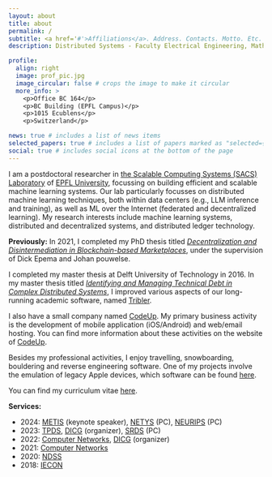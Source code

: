 ```yaml
---
layout: about
title: about
permalink: /
subtitle: <a href='#'>Affiliations</a>. Address. Contacts. Motto. Etc.
description: Distributed Systems - Faculty Electrical Engineering, Mathematics and Computer Science - Delft University of Technology

profile:
  align: right
  image: prof_pic.jpg
  image_circular: false # crops the image to make it circular
  more_info: >
    <p>Office BC 164</p>
    <p>BC Building (EPFL Campus)</p>
    <p>1015 Ecublens</p>
    <p>Switzerland</p>

news: true # includes a list of news items
selected_papers: true # includes a list of papers marked as "selected={true}"
social: true # includes social icons at the bottom of the page
---
```


I am a postdoctoral researcher in [the Scalable Computing Systems (SACS) Laboratory](https://www.epfl.ch/labs/sacs/) of [EPFL University](https://epfl.ch), focussing on building efficient and scalable machine learning systems.
Our lab particularly focusses on distributed machine learning techniques, both within data centers (e.g., LLM inference and training), as well as ML over the Internet (federated and decentralized learning).
My research interests include machine learning systems, distributed and decentralized systems, and distributed ledger technology.

**Previously:**
In 2021, I completed my PhD thesis titled [_Decentralization and Disintermediation in Blockchain-based Marketplaces_](https://repository.tudelft.nl/islandora/object/uuid:a4f750b6-5ac5-4709-80c5-71eb71ac7b35), under the supervision of Dick Epema and Johan pouwelse.

I completed my master thesis at Delft University of Technology in 2016. In my master thesis titled [_Identifying and Managing Technical Debt in Complex Distributed Systems_](https://repository.tudelft.nl/islandora/object/uuid:e5a817a4-ce0a-4dd3-afd4-d70660b63d16), I improved various aspects of our long-running academic software, named [Tribler](https://tribler.org).

I also have a small company named [CodeUp](https://code-up.nl). My primary business activity is the development of mobile application (iOS/Android) and web/email hosting. You can find more information about these activities on the website of [CodeUp](https://code-up.nl).

Besides my professional activities, I enjoy travelling, snowboarding, bouldering and reverse engineering software. One of my projects involve the emulation of legacy Apple devices, which software can be found [here](https://github.com/devos50/qemu-ios).

You can find my curriculum vitae [here](assets/pdf/resume.pdf).

**Services:**

- 2024: [METIS](http://netys.net/2217-2/) (keynote speaker), [NETYS](http://netys.net/committees/) (PC), [NEURIPS](https://neurips.cc/Conferences/2024) (PC)
- 2023: [TPDS](https://www.computer.org/csdl/journal/td), [DICG](https://dicg-workshop.github.io/2022/) (organizer), [SRDS](https://srds-conference.org/committee/program.html) (PC)
- 2022: [Computer Networks](https://www.sciencedirect.com/journal/computer-networks), [DICG](https://dicg-workshop.github.io/2022/) (organizer)
- 2021: [Computer Networks](https://www.sciencedirect.com/journal/computer-networks)
- 2020: [NDSS](https://www.ndss-symposium.org/ndss2020/)
- 2018: [IECON](http://iecon2018.ieee-ies.org/index.html)